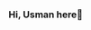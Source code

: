 ### Hi, Usman here👋

<!--
**usman619/usman619** is a ✨ _special_ ✨ repository because its `README.md` (this file) appears on your GitHub profile.

- 🎓 Student at FAST University, Peshawar, KPK, Pakistan 
- 👨‍💻I want be a Software/Mobile Application developer
- 🌱 I’m currently learning Flutter and Android Java

-->
